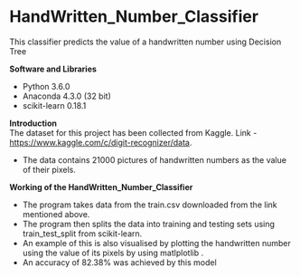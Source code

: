 # HandWritten_Number_Classifier
 This classifier predicts the value of a handwritten number using Decision Tree

**Software and Libraries**
- Python 3.6.0
- Anaconda 4.3.0 (32 bit)
- scikit-learn 0.18.1

**Introduction**  
The dataset for this project has been collected from Kaggle. Link - https://www.kaggle.com/c/digit-recognizer/data.
- The data contains 21000 pictures of handwritten numbers as the value of their pixels.

**Working of the HandWritten_Number_Classifier**
- The program takes data from the train.csv downloaded from the link mentioned above.
- The program then splits the data into training and testing sets using train_test_split from scikit-learn.
- An example of this is also visualised by plotting the handwritten number using the value of its pixels by using matlplotlib .
- An accuracy of 82.38% was achieved by this model
